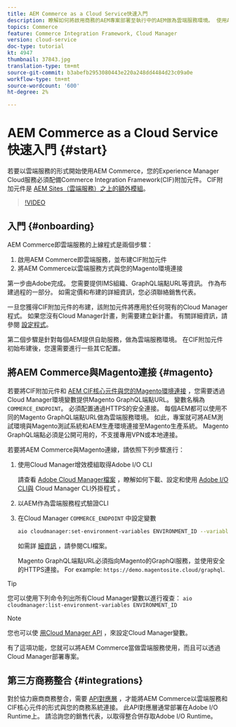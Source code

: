 ```yaml
---
title: AEM Commerce as a Cloud Service快速入門
description: 瞭解如何將啟用商務的AEM專案部署至執行中的AEM做為雲端服務環境。 使用Adobe Cloud Manager的功能和CI/CD管道，將Venia參考店面建置至執行環境。
topics: Commerce
feature: Commerce Integration Framework, Cloud Manager
version: cloud-service
doc-type: tutorial
kt: 4947
thumbnail: 37843.jpg
translation-type: tm+mt
source-git-commit: b3abefb2953080443e220a248dd4484d23c09a0e
workflow-type: tm+mt
source-wordcount: '600'
ht-degree: 2%

---
```



# AEM Commerce as a Cloud Service快速入門 {#start}

若要以雲端服務的形式開始使用AEM Commerce，您的Experience Manager Cloud服務必須配備Commerce Integration Framework(CIF)附加元件。 CIF附加元件是 [AEM Sites（雲端服務）之上的額外模組](https://docs.adobe.com/content/help/zh-Hant/experience-manager-cloud-service/sites/home.html)。

>[!VIDEO](https://video.tv.adobe.com/v/37843?quality=12&learn=on)

## 入門 {#onboarding}

AEM Commerce即雲端服務的上線程式是兩個步驟：

1. 啟用AEM Commerce即雲端服務，並布建CIF附加元件
2. 將AEM Commerce以雲端服務方式與您的Magento環境連接

第一步由Adobe完成。 您需要提供IMS組織、GraphQL端點URL等資訊。 作為布建過程的一部分。 如需定價和布建的詳細資訊，您必須聯絡銷售代表。

一旦您獲得CIF附加元件的布建，該附加元件將應用於任何現有的Cloud Manager程式。 如果您沒有Cloud Manager計畫，則需要建立新計畫。 有關詳細資訊，請參閱 [設定程式](https://docs.adobe.com/content/help/en/experience-manager-cloud-manager/using/getting-started/setting-up-program.html)。

第二個步驟是針對每個AEM提供自助服務，做為雲端服務環境。 在CIF附加元件初始布建後，您還需要進行一些其它配置。

## 將AEM Commerce與Magento連接 {#magento}

若要將CIF附加元件和 [AEM CIF核心元件與您的Magento環境連接](https://github.com/adobe/aem-core-cif-components) ，您需要透過Cloud Manager環境變數提供Magento GraphQL端點URL。 變數名稱為 `COMMERCE_ENDPOINT`。 必須配置通過HTTPS的安全連接。
每個AEM都可以使用不同的Magento GraphQL端點URL做為雲端服務環境。 如此，專案就可將AEM測試環境與Magento測試系統和AEM生產環境連接至Magento生產系統。 Magento GraphQL端點必須是公開可用的，不支援專用VPN或本地連接。

若要將AEM Commerce與Magento連線，請依照下列步驟進行：

1. 使用Cloud Manager增效模組取得Adobe I/O CLI

   請查看 [Adobe Cloud Manager檔案](https://docs.adobe.com/content/help/zh-Hant/experience-manager-cloud-manager/using/introduction-to-cloud-manager.html) ，瞭解如何下載、設定和使用 [Adobe I/O CLI與](https://github.com/adobe/aio-cli) Cloud Manager CLI外掛程式 [](https://github.com/adobe/aio-cli-plugin-cloudmanager)。

2. 以AEM作為雲端服務程式驗證CLI

3. 在Cloud Manager `COMMERCE_ENDPOINT` 中設定變數

   ```bash
   aio cloudmanager:set-environment-variables ENVIRONMENT_ID --variable COMMERCE_ENDPOINT "<Magento GraphQL endpoint URL>"
   ```

   如需詳 [細資訊](https://github.com/adobe/aio-cli-plugin-cloudmanager#aio-cloudmanagerset-environment-variables-environmentid) ，請參閱CLI檔案。

   Magento GraphQL端點URL必須指向Magento的GraphQl服務，並使用安全的HTTPS連接。 For example: `https://demo.magentosite.cloud/graphql`.

>[!TIP]
>
>您可以使用下列命令列出所有Cloud Manager變數以進行複查： `aio cloudmanager:list-environment-variables ENVIRONMENT_ID`

>[!NOTE]
>
>您也可以使 [用Cloud Manager API](https://www.adobe.io/apis/experiencecloud/cloud-manager/docs.html) ，來設定Cloud Manager變數。

有了這項功能，您就可以將AEM Commerce當做雲端服務使用，而且可以透過Cloud Manager部署專案。

## 第三方商務整合 {#integrations}

對於協力廠商商務整合，需要 [API對應層](architecture/third-party.md) ，才能將AEM Commerce以雲端服務和CIF核心元件的形式與您的商務系統連接。 此API對應層通常部署在Adobe I/O Runtime上。 請洽詢您的銷售代表，以取得整合併存取Adobe I/O Runtime。
